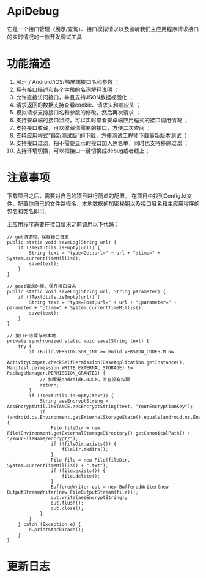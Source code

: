 # ApiDebug
它是一个接口管理（展示/查询）、接口模拟请求以及监听我们主应用程序请求接口的实时情况的一款开发调试工具


# 功能描述
 1. 展示了Android/iOS/触屏端接口名和参数 ；
 2. 拥有接口描述和各个字段的名词解释说明 ；
 3. 允许直接访问接口，并且支持JSON数据视图化 ；
 4. 请求返回的数据支持查看cookie、请求头和响应头 ；
 5. 模拟请求支持接口名和参数的修改，然后再次请求 ；
 6. 支持安卓端的接口监控，可以实时查看安卓端应用程式的接口调用情况 ；
 7. 支持接口收藏，可以收藏你需要的接口，方便二次查阅 ；
 8. 支持应用程式“最新测试版”的下载，方便测试工程师下载最新版本测试 ；
 9. 支持接口过滤，把不需要显示的接口加入黑名单，同时也支持移除过滤 ；
 10. 支持环境切换，可以把接口一键切换成debug或者线上；
 

# 注意事项
下载项目之后，需要对自己的项目进行简单的配置。
在项目中找到Config.kt文件，配置你自己的文件路径名、本地数据的加密秘钥以及接口域名和主应用程序的包名和类名即可。

主应用程序需要在接口请求之前调用以下代码：
    
    // get请求时，保存接口日志
    public static void saveLog(String url) {
        if (!TextUtils.isEmpty(url)) {
            String text = "type=Get;url=" + url + ";time=" + System.currentTimeMillis();
            save(text);
        }
    }

    // post请求时候，保存接口日志
    public static void saveLog(String url, String parameter) {
        if (!TextUtils.isEmpty(url)) {
            String text = "type=Post;url=" + url + ";parameter=" + parameter + ";time=" + System.currentTimeMillis();
            save(text);
        }
    }

    // 接口日志保存到本地
    private synchronized static void save(String text) {
        try {
            if (Build.VERSION.SDK_INT >= Build.VERSION_CODES.M &&
                    ActivityCompat.checkSelfPermission(BaseApplication.getInstance(), Manifest.permission.WRITE_EXTERNAL_STORAGE) != PackageManager.PERMISSION_GRANTED) {
                // 如果是android6.0以上，并且没有权限
                return;
            }
            if (!TextUtils.isEmpty(text)) {
                String aesEncryptString = AesEncryptUtil.INSTANCE.aesEncryptString(text, "YourEncryptionKey");
                if (android.os.Environment.getExternalStorageState().equals(android.os.Environment.MEDIA_MOUNTED)) {
                    File fileDir = new File(Environment.getExternalStorageDirectory().getCanonicalPath() + "/YourFileName/encrypt/");
                    if (!fileDir.exists()) {
                        fileDir.mkdirs();
                    }
                    File file = new File(fileDir, System.currentTimeMillis() + ".txt");
                    if (file.exists()) {
                        file.delete();
                    }
                    BufferedWriter out = new BufferedWriter(new OutputStreamWriter(new FileOutputStream(file)));
                    out.write(aesEncryptString);
                    out.flush();
                    out.close();
                }
            }
        } catch (Exception e) {
            e.printStackTrace();
        }
    }
    
    
   # 更新日志
    
